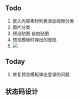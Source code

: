 ## Todo

1. 嵌入内容素材列表添加视频分类
2. 图片分类
3. 预设贴图 自由贴图
4. 预览模板时弹出的登陆
5. ![](Pasted%20image%2020240307105412.png)

## Today

1. 修复预览模板弹出登录的问题

## 状态码设计
